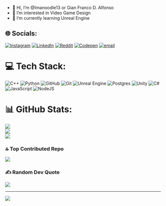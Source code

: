 - 👋 Hi, I’m @Imanoodle13 or Gian Franco D. Alfonso
- 👀 I’m interested in Video Game Design
- 🌱 I’m currently learning Unreal Engine


## 🌐 Socials:
[![Instagram](https://img.shields.io/badge/Instagram-%23E4405F.svg?logo=Instagram&logoColor=white)](https://instagram.com/@imanoodle143) [![LinkedIn](https://img.shields.io/badge/LinkedIn-%230077B5.svg?logo=linkedin&logoColor=white)](www.linkedin.com/in/gian-franco-alfonso-5a90a0222) [![Reddit](https://img.shields.io/badge/Reddit-%23FF4500.svg?logo=Reddit&logoColor=white)](https://reddit.com/user/u/Imanoodle143) [![Codepen](https://img.shields.io/badge/Codepen-000000?logo=codepen&logoColor=white)](https://codepen.io/@Imanoodle13) [![email](https://img.shields.io/badge/Email-D14836?logo=gmail&logoColor=white)](mailto:alfonsogian225@gmail.com) 

# 💻 Tech Stack:
![C++](https://img.shields.io/badge/c++-%2300599C.svg?style=for-the-badge&logo=c%2B%2B&logoColor=white) ![Python](https://img.shields.io/badge/python-3670A0?style=for-the-badge&logo=python&logoColor=ffdd54) ![GitHub](https://img.shields.io/badge/github-%23121011.svg?style=for-the-badge&logo=github&logoColor=white) ![Git](https://img.shields.io/badge/git-%23F05033.svg?style=for-the-badge&logo=git&logoColor=white) ![Unreal Engine](https://img.shields.io/badge/unrealengine-%23313131.svg?style=for-the-badge&logo=unrealengine&logoColor=white) ![Postgres](https://img.shields.io/badge/postgres-%23316192.svg?style=for-the-badge&logo=postgresql&logoColor=white) ![Unity](https://img.shields.io/badge/unity-%23000000.svg?style=for-the-badge&logo=unity&logoColor=white) ![C#](https://img.shields.io/badge/c%23-%23239120.svg?style=for-the-badge&logo=csharp&logoColor=white) ![JavaScript](https://img.shields.io/badge/javascript-%23323330.svg?style=for-the-badge&logo=javascript&logoColor=%23F7DF1E) ![NodeJS](https://img.shields.io/badge/node.js-6DA55F?style=for-the-badge&logo=node.js&logoColor=white)

# 📊 GitHub Stats:
![](https://github-readme-stats.vercel.app/api?username=Imanoodle13&theme=blue-green&hide_border=false&include_all_commits=true&count_private=true)<br/>
![](https://nirzak-streak-stats.vercel.app/?user=Imanoodle13&theme=blue-green&hide_border=false)<br/>
![](https://github-readme-stats.vercel.app/api/top-langs/?username=Imanoodle13&theme=blue-green&hide_border=false&include_all_commits=true&count_private=true&layout=compact)

### 🔝 Top Contributed Repo
![](https://github-contributor-stats.vercel.app/api?username=Imanoodle13&limit=5&theme=blue-green&combine_all_yearly_contributions=true)

### ✍️ Random Dev Quote
![](https://quotes-github-readme.vercel.app/api?type=vetical&theme=merko)

---
[![](https://visitcount.itsvg.in/api?id=Imanoodle13&icon=2&color=6)](https://visitcount.itsvg.in)

<!-- Proudly created with GPRM ( https://gprm.itsvg.in ) -->
